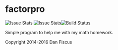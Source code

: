 factorpro
=========
[![Issue Stats](http://issuestats.com/github/danfiscus/factorpro/badge/pr)](http://issuestats.com/github/danfiscus/factorpro)
[![Issue Stats](http://issuestats.com/github/danfiscus/factorpro/badge/issue)](http://issuestats.com/github/danfiscus/factorpro)[![Build Status](https://travis-ci.org/danfiscus/factorpro.svg?branch=master)](https://travis-ci.org/danfiscus/factorpro)

Simple program to help me with my math homework.

Copyright 2014-2016 Dan Fiscus
